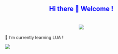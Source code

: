 <h2 align="center" style="color:blue"> 
    <b> Hi there 👋 Welcome ! </b>
</h2>

<h1 align="center">
    <img src="https://readme-typing-svg.herokuapp.com/?font=Righteous&size=35&center=true&vCenter=true&width=500&height=70&duration=4000&lines=Hi+There!+👋;+I'm+test+test!;" />
</h1>


🌱 I’m currently learning LUA !

<img src="https://github-readme-stats.vercel.app/api/top-langs/?username=AntoPAA&theme=radical&layout=compact" />

